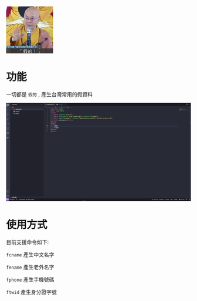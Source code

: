 ![image](./images/fake128x128.jpg)

# 功能

一切都是 `假的` ,  產生台灣常用的假資料

![image](./images/features.gif)

# 使用方式
目前支援命令如下:

`fcname` 產生中文名字

`fename` 產生老外名字

`fphone` 產生手機號碼

`ftwid` 產生身分證字號